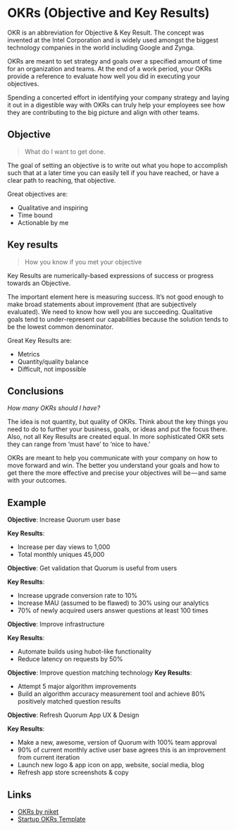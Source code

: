 # OKRs (Objective and Key Results)

OKR is an abbreviation for Objective & Key Result. The concept was invented at the Intel Corporation and is widely used amongst the biggest technology companies in the world including Google and Zynga.

OKRs are meant to set strategy and goals over a specified amount of time for an organization and teams. At the end of a work period, your OKRs provide a reference to evaluate how well you did in executing your objectives.

Spending a concerted effort in identifying your company strategy and laying it out in a digestible way with OKRs can truly help your employees see how they are contributing to the big picture and align with other teams.

## Objective

> What do I want to get done.

The goal of setting an objective is to write out what you hope to accomplish such that at a later time you can easily tell if you have reached, or have a clear path to reaching, that objective.

Great objectives are:

* Qualitative and inspiring
* Time bound
* Actionable by me

## Key results

> How you know if you met your objective

Key Results are numerically-based expressions of success or progress towards an Objective.

The important element here is measuring success. It’s not good enough to make broad statements about improvement (that are subjectively evaluated). We need to know how well you are succeeding. Qualitative goals tend to under-represent our capabilities because the solution tends to be the lowest common denominator.

Great Key Results are:

* Metrics
* Quantity/quality balance
* Difficult, not impossible

## Conclusions

*How many OKRs should I have?*

The idea is not quantity, but quality of OKRs. Think about the key things you need to do to further your business, goals, or ideas and put the focus there. Also, not all Key Results are created equal. In more sophisticated OKR sets they can range from ‘must have’ to ‘nice to have.’ 

OKRs are meant to help you communicate with your company on how to move forward and win. The better you understand your goals and how to get there the more effective and precise your objectives will be — and same with your outcomes.

## Example

**Objective**: Increase Quorum user base

**Key Results**:

* Increase per day views to 1,000
* Total monthly uniques 45,000

**Objective**: Get validation that Quorum is useful from users

**Key Results**:

* Increase upgrade conversion rate to 10%
* Increase MAU (assumed to be flawed) to 30% using our analytics
* 70% of newly acquired users answer questions at least 100 times

**Objective**: Improve infrastructure

**Key Results**:

* Automate builds using hubot-like functionality
* Reduce latency on requests by 50%

**Objective**: Improve question matching technology
**Key Results**:

* Attempt 5 major algorithm improvements
* Build an algorithm accuracy measurement tool and achieve 80% positively matched question results

 
**Objective**: Refresh Quorum App UX & Design

**Key Results**:

* Make a new, awesome, version of Quorum with 100% team approval
* 90% of current monthly active user base agrees this is an improvement from current iteration
* Launch new logo & app icon on app, website, social media, blog
* Refresh app store screenshots & copy

## Links
* [OKRs by niket](https://medium.com/startup-tools/okrs-5afdc298bc28#.s473oufac)
* [Startup OKRs Template](https://docs.google.com/document/d/1OHpQOvZz76_10ebJP2AKvvXUF3H9yd6FC89F5jS4mks/edit?pli=1)
